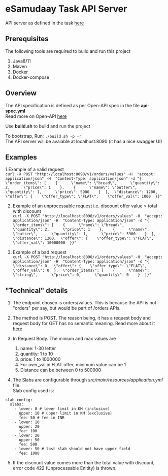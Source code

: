 # eSamudaay Task API Server

API server as defined in the task [here](https://docs.google.com/document/d/1_SYROYkW_WxN1kb4ClnrpsKTHa7RzkKkGV0-J5_5gEs/edit)<br>

## Prerequisites 
The following tools are required to build and run this project<br>
1.  Java8/11
2.  Maven
3. Docker
4. Docker-compose 

## Overview  

The API specification is defined as per Open-API spec in the file **api-spec.yml**<br>
Read more on Open-API [here](https://swagger.io/specification/)

Use **build.sh** to build and run the project

To bootstrap, Run: `./build.sh -p -r`<br>
The API server will be avaiable at localhost:8090 (it has a nice swagger UI)


## Examples 

1.Example of a valid request <br>
   ```curl -X POST "http://localhost:8090/v1/orders/values" -H  "accept: application/json" -H  "Content-Type: application/json" -d "{  \"order_items\": [    {      \"name\": \"bread\",      \"quantity\": 2,      \"price\": 1    },    {      \"name\": \"butter\",      \"quantity\": 1,      \"price\": 5900    }  ],  \"distance\": 1200,  \"offer\": {    \"offer_type\": \"FLAT\",    \"offer_val\": 1000  }}" ```

2. Example of an unprocessable request i.e. discount offer value > total with discount<br>
``` curl -X POST "http://localhost:8090/v1/orders/values" -H  "accept: application/json" -H  "Content-Type: application/json" -d "{  \"order_items\": [    {      \"name\": \"bread\",      \"quantity\": 2,      \"price\": 1    },    {      \"name\": \"butter\",      \"quantity\": 1,      \"price\": 5900    }  ],  \"distance\": 1200,  \"offer\": {    \"offer_type\": \"FLAT\",    \"offer_val\": 10000000  }}" ```

3. Example of a bad request<br>
   ``` curl -X POST "http://localhost:8090/v1/orders/values" -H  "accept: application/json" -H  "Content-Type: application/json" -d "{  \"distance\": 0,  \"offer\": {    \"offer_type\": \"FLAT\",    \"offer_val\": 0  },  \"order_items\": [    {      \"name\": \"string\",      \"price\": 0,      \"quantity\": 0    }  ]}" ```



## "Technical" details

1. The endpoint chosen is orders/values. This is because the API is not "orders" per say, but would be part of /orders APIs.
2. The method is POST. The reason being, it has a request body and request body for GET has no semantic meaning. Read more about it [here](https://stackoverflow.com/questions/978061/http-get-with-request-body)
3. In Request Body. The minium and max values are
   1. name: 1-30 letter
   2. quantity: 1 to 10
   3. price: 1 to 1000000
   4. For over_val in FLAT offer, minimum value can be 1
   5. Distance can be between 0 to 500000


4. The Slabs are configurable through *src/main/resources/application.yml* file.<br>
     Slab config used is:
      
~~~
slab-config:
  slabs:
    - lower: 0 # lower limit in KM (inclusive)
      upper: 10 # upper limit in KM (exclusive)
      fee: 50 # fee in INR
    - lower: 10
      upper: 20
      fee: 100
    - lower: 20
      upper: 50
      fee: 500
    - lower: 50 # last slab should not have upper field
      fee: 1000
~~~
      
5. If the discount value comes more than the total value with discount, error code 422 (Unprocessable Enitity) is thrown.

